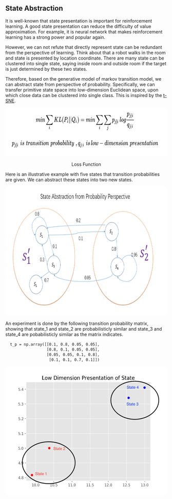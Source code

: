 ## State Abstraction

It is well-known that state presentation is important for reinforcement learning. A good state presentation can reduce the  difficulty of value approximation. For example, it is neural network that makes reinforcement learning has a strong power and popular again.

However, we can not refute that directly represent state can be redundant from the perspective of learning. Think about that a robot walks in the room and state is presented by location coordinate. There are many state can be clustered into single state, saying inside room and outside room if the target is just determined by these two states. 

Therefore, based on the generative model of markov transition model, we can abstract state from perspective of probability. Specifically, we can transfer primitive state space into low-dimension Euclidean space, upon which close data can be clustered into single class. This is inspired by the [t-SNE](http://www.jmlr.org/papers/volume9/vandermaaten08a/vandermaaten08a.pdf).

<div align="center">
   <img src="https://github.com/liziniu/Reinforcement-Learning/blob/master/Abstraction/img/Loss%20Function.png" height="150" width="500">
  <p> Loss Function </p>
</div>

Here is an illustrative example with five states that transition probabilities are given. We can abstract these states into two new states.

<div align="center">
   <img src="https://github.com/liziniu/Reinforcement-Learning/blob/master/Abstraction/img/State%20Abstraction.png" height="400" width="500">
</div>

An experiment is done by the following transition probability matrix, showing that state_1 and state_2 are probabilisticly similar and state_3 and state_4 are pobabilisticly similar as the matrix indicates.

      t_p = np.array([[0.1, 0.8, 0.05, 0.05],
                      [0.8, 0.1, 0.05, 0.05],
                      [0.05, 0.05, 0.1, 0.8],
                       [0.1, 0.1, 0.7, 0.1]])

<div align="center">
   <img src="https://github.com/liziniu/Reinforcement-Learning/blob/master/Abstraction/img/Result.png" height="400" width="500">
</div>
